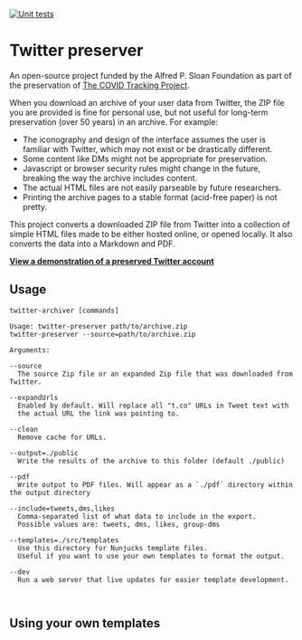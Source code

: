 [![Unit tests](https://github.com/ctp-archive/twitter-preserver/actions/workflows/test.yml/badge.svg)](https://github.com/ctp-archive/twitter-preserver/actions/workflows/test.yml)

# Twitter preserver

An open-source project funded by the Alfred P. Sloan Foundation as part of the preservation of [The COVID Tracking Project](https://covidtracking.com).

When you download an archive of your user data from Twitter, the ZIP file you are provided is fine for personal use, but not useful for long-term preservation (over 50 years) in an archive. For example:

- The iconography and design of the interface assumes the user is familiar with Twitter, which may not exist or be drastically different.
- Some content like DMs might not be appropriate for preservation.
- Javascript or browser security rules might change in the future, breaking the way the archive includes content.
- The actual HTML files are not easily parseable by future researchers.
- Printing the archive pages to a stable format (acid-free paper) is not pretty.

This project converts a downloaded ZIP file from Twitter into a collection of simple HTML files made to be either hosted online, or opened locally. It also converts the data into a Markdown and PDF.

**[View a demonstration of a preserved Twitter account](https://ctp-archive.github.io/twitter-preserver/demo)**

## Usage

`twitter-archiver [commands]`

```help
Usage: twitter-preserver path/to/archive.zip
twitter-preserver --source=path/to/archive.zip

Arguments:

--source
  The source Zip file or an expanded Zip file that was downloaded from Twitter.

--expandUrls
  Enabled by default. Will replace all "t.co" URLs in Tweet text with
  the actual URL the link was pointing to.

--clean
  Remove cache for URLs.

--output=./public
  Write the results of the archive to this folder (default ./public)

--pdf
  Write output to PDF files. Will appear as a `./pdf` directory within the output directory

--include=tweets,dms,likes
  Comma-separated list of what data to include in the export.
  Possible values are: tweets, dms, likes, group-dms

--templates=./src/templates
  Use this directory for Nunjucks template files.
  Useful if you want to use your own templates to format the output.

--dev
  Run a web server that live updates for easier template development.
  
  
```

## Using your own templates

```

```

